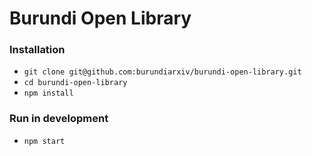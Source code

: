 # Burundi Open Library

### Installation

- `git clone git@github.com:burundiarxiv/burundi-open-library.git`
- `cd burundi-open-library`
- `npm install`

### Run in development

- `npm start`
